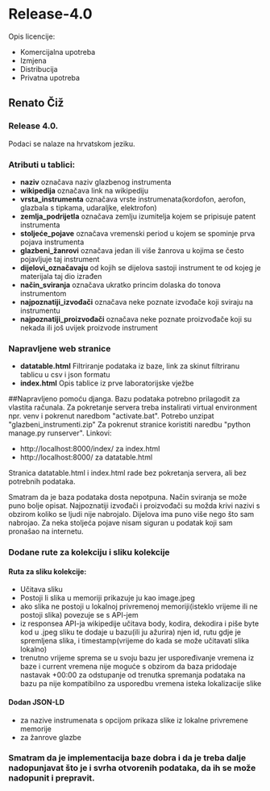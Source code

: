 # Release-4.0
 Opis licencije:
 - Komercijalna upotreba
 - Izmjena
 - Distribucija
 - Privatna upotreba
## **Renato Čiž**
### Release 4.0.
Podaci se nalaze na hrvatskom jeziku.
### Atributi u tablici:
 - **naziv** označava naziv glazbenog instrumenta
 - **wikipedija** označava link na wikipediju
 - **vrsta_instrumenta** označava vrste instrumenata(kordofon, aerofon, glazbala s tipkama, udaraljke, elektrofon)
 - **zemlja_podrijetla** označava zemlju izumitelja kojem se pripisuje patent instrumenta
 - **stoljeće_pojave** označava vremenski period u kojem se spominje prva pojava instrumenta
 - **glazbeni_žanrovi** označava jedan ili više žanrova u kojima se često pojavljuje taj instrument
 - **dijelovi_označavaju** od kojih se dijelova sastoji instrument te od kojeg je materijala taj dio izrađen
 - **način_sviranja** označava ukratko princim dolaska do tonova instrumentom
 - **najpoznatiji_izvođači** označava neke poznate izvođače koji sviraju na instrumentu
 - **najpoznatiji_proizvođači** označava neke poznate proizvođače koji su nekada ili još uvijek proizvode instrument

### Napravljene web stranice
- **datatable.html** Filtriranje podataka iz baze, link za skinut filtriranu tablicu u csv i json formatu
- **index.html** Opis tablice iz prve laboratorijske vježbe

##Napravljeno pomoću djanga.
Bazu podataka potrebno prilagodit za vlastita računala.
Za pokretanje servera treba instalirati virtual environment npr. venv i pokrenut naredbom "activate.bat".
Potrebo unzipat "glazbeni_instrumenti.zip"
Za pokrenut stranice koristiti naredbu "python manage.py runserver".
Linkovi:
 - http://localhost:8000/index/ za index.html
 - http://localhost:8000/ za datatable.html

Stranica datatable.html i index.html rade bez pokretanja servera, ali bez potrebnih podataka.
 
Smatram da je baza podataka dosta nepotpuna. Način sviranja se može puno bolje opisat. Najpoznatiji izvođači i proizvođači su možda krivi nazivi s obzirom koliko se ljudi nije nabrojalo. Dijelova ima puno više nego što sam nabrojao. Za neka stoljeća pojave nisam siguran u podatak koji sam pronašao na internetu.

### Dodane rute za kolekciju i sliku kolekcije

#### Ruta za sliku kolekcije:
 - Učitava sliku
 - Postoji li slika u memoriji prikazuje ju kao image.jpeg
 - ako slika ne postoji u lokalnoj privremenoj memoriji(isteklo vrijeme ili ne postoji slika) povezuje se s API-jem
 - iz responsea API-ja wikipedije učitava body, kodira, dekodira i piše byte kod u .jpeg sliku te dodaje u bazu(ili ju ažurira) njen id, rutu gdje je spremljena slika, i timestamp(vrijeme do kada se može učitavati slika lokalno)
 - trenutno vrijeme sprema se u svoju bazu jer uspoređivanje vremena iz baze i current vremena nije moguće s obzirom da baza pridodaje nastavak +00:00 za odstupanje od trenutka spremanja podataka na bazu pa nije kompatibilno za usporedbu vremena isteka lokalizacije slike

 #### Dodan JSON-LD
  - za nazive instrumenata s opcijom prikaza slike iz lokalne privremene memorije
  - za žanrove glazbe 
    

### Smatram da je implementacija baze dobra i da je treba dalje nadopunjavat što je i svrha otvorenih podataka, da ih se može nadopunit i prepravit.

